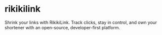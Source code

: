 # rikikilink
 Shrink your links with RikikiLink. Track clicks, stay in control, and own your shortener with an open-source, developer-first platform.
